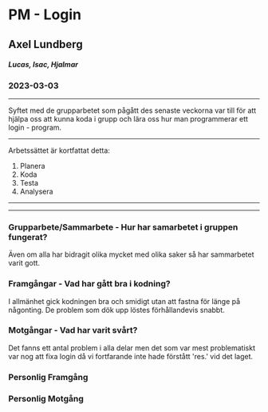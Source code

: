 # PM - Login

## Axel Lundberg
##### Lucas, Isac, Hjalmar
### 2023-03-03
***

Syftet med de grupparbetet som pågått des senaste veckorna var till för att hjälpa oss att kunna koda i grupp och lära oss hur man programmerar ett login - program.
***

Arbetssättet är kortfattat detta:

1. Planera
2. Koda 
3. Testa
4. Analysera

***

***
### Grupparbete/Sammarbete - Hur har samarbetet i gruppen fungerat?
Även om alla har bidragit olika mycket med olika saker så har sammarbetet varit gott.
### Framgångar - Vad har gått bra i kodning?
I allmänhet gick kodningen bra och smidigt utan att fastna för länge på någonting. De problem som dök upp löstes förhållandevis snabbt.
### Motgångar - Vad har varit svårt?
Det fanns ett antal problem i alla delar men det som var mest problematiskt var nog att fixa login då vi fortfarande inte hade förstått 'res.' vid det laget.

### Personlig Framgång

### Personlig Motgång
